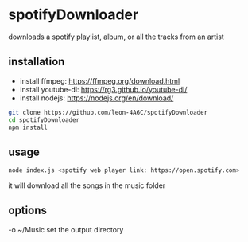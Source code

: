 # spotifyDownloader
downloads a spotify playlist, album, or all the tracks from an artist

## installation

* install ffmpeg: https://ffmpeg.org/download.html
* install youtube-dl: https://rg3.github.io/youtube-dl/
* install nodejs: https://nodejs.org/en/download/

```bash
git clone https://github.com/leon-4A6C/spotifyDownloader
cd spotifyDownloader
npm install
```

## usage

```bash
node index.js <spotify web player link: https://open.spotify.com>
```
it will download all the songs in the music folder

## options

-o ~/Music
  set the output directory
